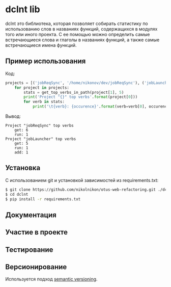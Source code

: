 # dclnt lib

dclnt это библиотека, которая позволяет собирать статистику по использованию слов в названиях функций, содержащихся в
модулях того или иного проекта. С ее помощью можно определить самые встречающиеся слова и глаголы в названиях функций,
а также самые встречающиеся имена функций.

## Пример использования

Код:
```python
projects = [('jobReqSync', '/home/nikonov/dev/jobReqSync'), ('jobLauncher', '/home/nikonov/dev/jobLauncher')]
    for project in projects:
        stats = get_top_verbs_in_path(project[1], 5)
        print('Project "{}" top verbs'.format(project[0]))
        for verb in stats:
            print('\t{verb}: {occurence}'.format(verb=verb[0], occurence=verb[1]))
```
Вывод:
```
Project "jobReqSync" top verbs
	get: 6
	run: 1
Project "jobLauncher" top verbs
	get: 5
	run: 1
	add: 1
```

## Установка

С использованием git и установкой зависимостей из requirements.txt:
```bash
$ git clone https://github.com/nikolnikon/otus-web-refactoring.git ./dclnt
$ cd dclnt
$ pip install -r requirements.txt
```

## Документация


## Участие в проекте


## Тестирование


## Версионирование
Используется подход [semantic versioning](https://github.com/dbrock/semver-howto/blob/master/README.md).
